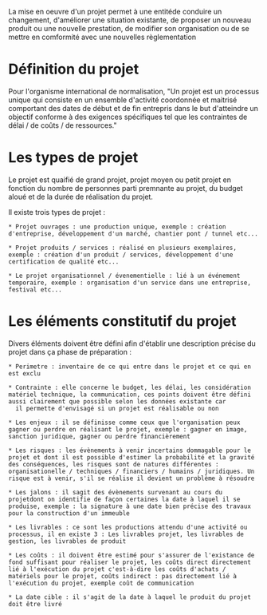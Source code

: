 La mise en oeuvre d'un projet permet à une entitéde conduire un changement, d'améliorer une situation existante, de proposer un nouveau produit ou une nouvelle prestation, de modifier son organisation ou de se mettre en comformité avec une nouvelles règlementation

# Définition du projet

Pour l'organisme international de normalisation, "Un projet est un processus unique qui consiste en un ensemble d'activité coordonnée et maitrisé comportant des dates de début et de fin entrepris dans le but d'atteindre un objectif conforme à des exigences spécifiques tel que les contraintes de délai / de coûts / de ressources."

# Les types de projet

Le projet est quaifié de grand projet, projet moyen ou petit projet en fonction du nombre de personnes parti premnante au projet, du budget aloué et de la durée de réalisation du projet.

Il existe trois types de projet :

	* Projet ouvrages : une production unique, exemple : création d'entreprise, développement d'un marché, chantier pont / tunnel etc...

	* Projet produits / services : réalisé en plusieurs exemplaires, exemple : création d'un produit / services, développement d'une certification de qualité etc...

	* Le projet organisationnel / évenementielle : lié à un événement temporaire, exemple : organisation d'un service dans une entreprise, festival etc...

# Les éléments constitutif du projet 

Divers éléments doivent être défini afin d'établir une description précise du projet dans ça phase de préparation :

	* Perimetre : inventaire de ce qui entre dans le projet et ce qui en est exclu

	* Contrainte : elle concerne le budget, les délai, les considération matériel technique, la communication, ces points doivent être défini aussi clairement que possible selon les données existante car
	  il permette d'envisagé si un projet est réalisable ou non

	* Les enjeux : il se définisse comme ceux que l'organisation peux gagner ou perdre en réalisant le projet, exemple : gagner en image, sanction juridique, gagner ou perdre financièrement

	* Les risques : les évènements à venir incertains dommagable pour le projet et dont il est possible d'estimer la probabilité et la gravité des conséquences, les risques sont de natures différentes : organisationelle / techniques / financiers / humains / juridiques. Un risque est à venir, s'il se réalise il devient un problème à résoudre

	* Les jalons : il sagit des évènements survenant au cours du projetdont on identifie de façon certaines la date à laquel il se produise, exemple : la signature à une date bien précise des travaux pour la construction d'un immeuble

	* Les livrables : ce sont les productions attendu d'une activité ou processus, il en existe 3 : Les livrables projet, les livrables de gestion, les livrables de produit

	* Les coûts : il doivent être estimé pour s'assurer de l'existance de fond suffisant pour réaliser le projet, les coûts direct directement lié à l'exécution du projet c'est-à-dire les coûts d'achats / matériels pour le projet, coûts indirect : pas directement lié à l'exécution du projet, exemple coût de communication

	* La date cible : il s'agit de la date à laquel le produit du projet doit être livré

